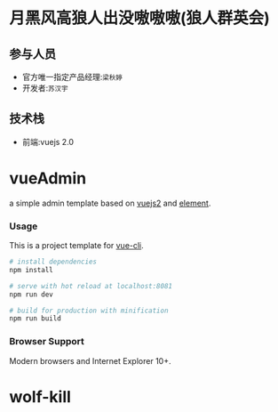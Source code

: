# 月黑风高狼人出没嗷嗷嗷(狼人群英会)

## 参与人员
* 官方唯一指定产品经理:`梁秋婷`
* 开发者:`苏汉宇`

## 技术栈
* 前端:vuejs 2.0




# vueAdmin
a simple admin template based on [vuejs2](http://vuejs.org/) and [element](http://element.eleme.io/#/).

### Usage

This is a project template for [vue-cli](https://github.com/vuejs/vue-cli).

``` bash
# install dependencies
npm install

# serve with hot reload at localhost:8081
npm run dev

# build for production with minification
npm run build

```

### Browser Support

Modern browsers and Internet Explorer 10+.


# wolf-kill

